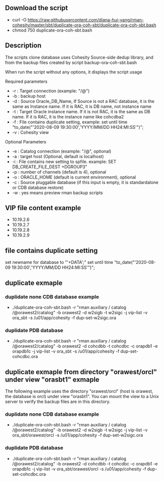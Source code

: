 ## Download the script
- curl -O https://raw.githubusercontent.com/diana-hui-yang/rman-cohesity/master/sbt/duplicate-ora-coh-sbt/duplicate-ora-coh-sbt.bash
- chmod 750 duplicate-ora-coh-sbt.bash

## Description
The scripts clone database uses Cohesity Source-side dedup library, and from the backup files created by script backup-ora-coh-sbt.bash

When run the script without any options, it displays the script usage

Required parameters

- -r : Target connection (example: "<dbuser>/<dbpass>@<target db connection>")
- -b : backup host
- -d : Source Oracle_DB_Name, If Source is not a RAC database, it is the same as Instance name. If it is RAC, it is DB name, not instance name
- -t : Target Oracle instance name. If it is not RAC, it is the same as DB name. If it is RAC, it is the instance name like cohcdba2
- -f : File contains duplicate setting, example: set until time "to_date("'2020-08-09 19:30:00','YYYY/MM/DD HH24:MI:SS'")";
- -v : Cohesity view

Optional Parameters

- -e : Catalog connection (example: "<dbuser>/<dbpass>@<catalog connection string>", optional)
- -a : target host (Optional, default is localhost)
- -i : File contains new setting to spfile. example: SET DB_CREATE_FILE_DEST +DGROUP3"
- -p : number of channels (default is 4), optional
- -o : ORACLE_HOME (default is current environment), optional
- -c : Source pluggable database (if this input is empty, it is standardalone or CDB database restore)
- -w : yes means preview rman backup scripts 

## VIP file content example
- 10.19.2.6
- 10.19.2.7
- 10.19.2.8
- 10.19.2.9

## file contains duplicate setting
set newname for database to "'+DATA';"
set until time \"to_date("'2020-08-09 19:30:00','YYYY/MM/DD HH24:MI:SS'")\";

## duplicate exmaple

### duplidate none CDB database example
- ./duplicate-ora-coh-sbt.bash -r "rman auxiliary / catalog <user>/<password>@orawest2/catalog" -b orawest2 -d w2sigb -t w2sigc -j vip-list -v ora_sbt -s /u01/app/cohesity -f dup-set-w2sigc.ora
### duplidate PDB database
- ./duplicate-ora-coh-sbt.bash -r "rman auxiliary / catalog <user>/<password>@orawest2/catalog" -b orawest2 -d cohcdbb -t cohcdbc -c orapdb1 -e orapdb1c -j vip-list -v ora_sbt -s /u01/app/cohesity -f dup-set-cohcdbc.ora
  
## duplicate exmaple from directory "orawest/orcl" under view "orasbt1" exmaple
The following example uses the directory "orawest/orcl" (host is orawest, the database is orcl) under view "orasbt1". You can mount the view to a Unix server to verify the backup files are in this directory.

### duplidate none CDB database example
- ./duplicate-ora-coh-sbt.bash -r "rman auxiliary / catalog <user>/<password>@orawest2/catalog" -b orawest2 -d w2sigb -t w2sigc -j vip-list -v ora_sbt/orawest/orcl -s /u01/app/cohesity -f dup-set-w2sigc.ora
### duplidate PDB database
- ./duplicate-ora-coh-sbt.bash -r "rman auxiliary / catalog <user>/<password>@orawest2/catalog" -b orawest2 -d cohcdbb -t cohcdbc -c orapdb1 -e orapdb1c -j vip-list -v ora_sbt/orawest/orcl -s /u01/app/cohesity -f dup-set-cohcdbc.ora
